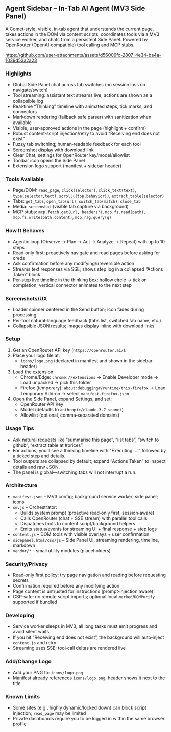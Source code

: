 ## Agent Sidebar – In‑Tab AI Agent (MV3 Side Panel)

A Comet‑style, visible, in‑tab agent that understands the current page, takes actions in the DOM via content scripts, coordinates tools via a MV3 service worker, and chats from a persistent Side Panel. Powered by OpenRouter (OpenAI‑compatible) tool calling and MCP stubs.


https://github.com/user-attachments/assets/d56009fc-2807-4e34-ba4a-1039d53a2a23


### Highlights
- Global Side Panel chat across tab switches (no session loss on navigate/switch)
- Tool streaming: assistant text streams live; actions are shown as a collapsible log
- Real‑time “Thinking” timeline with animated steps, tick marks, and connectors
- Markdown rendering (fallback safe parser) with sanitization when available
- Visible, user‑approved actions in the page (highlight + confirm)
- Robust content‑script injection/retry to avoid “Receiving end does not exist”
- Fuzzy tab switching; human‑readable feedback for each tool
- Screenshot display with download link
- Clear Chat, settings for OpenRouter key/model/allowlist
- Toolbar icon opens the Side Panel
- Extension logo support (manifest + sidebar header)

### Tools Available
- Page/DOM: `read_page`, `click(selector)`, `click_text(text)`, `type(selector,text)`, `scroll({top,behavior})`, `extract_table(selector)`
- Tabs: `get_tabs`, `open_tab(url)`, `switch_tab(match)`, `close_tab`
- Media: `screenshot` (visible tab capture via background)
- MCP stubs: `mcp.fetch.get(url, headers?)`, `mcp.fs.read(path)`, `mcp.fs.write(path,content)`, `mcp.rag.query(q)`

### How It Behaves
- Agentic loop (Observe → Plan → Act → Analyze → Repeat) with up to 10 steps
- Read‑only first: proactively navigate and read pages before asking for creds
- Ask confirmation before any modifying/irreversible action
- Streams text responses via SSE; shows step log in a collapsed “Actions Taken” block
- Per‑step live timeline in the thinking box: hollow circle → tick on completion; vertical connector animates to the next step

### Screenshots/UX
- Loader spinner centered in the Send button; icon fades during processing
- Per‑tool natural‑language feedback (tabs list, switched tab name, etc.)
- Collapsible JSON results; images display inline with download links

### Setup
1) Get an OpenRouter API key (`https://openrouter.ai/`).
2) Place your logo file at:
   - `icons/logo.png` (declared in manifest and shown in the sidebar header)
3) Load the extension:
   - Chrome/Edge: `chrome://extensions` → Enable Developer mode → Load unpacked → pick this folder
   - Firefox (temporary): `about:debugging#/runtime/this-firefox` → Load Temporary Add‑on → select `manifest.firefox.json`
4) Open the Side Panel, expand Settings, and set:
   - OpenRouter API Key
   - Model (defaults to `anthropic/claude-3.7-sonnet`)
   - Allowlist (optional, comma‑separated domains)

### Usage Tips
- Ask natural requests like “summarise this page”, “list tabs”, “switch to github”, “extract table at #prices”.
- For actions, you’ll see a thinking timeline with “Executing: …” followed by a ticked step and details.
- Tool outputs are collapsed by default; expand “Actions Taken” to inspect details and raw JSON.
- The panel is global—switching tabs will not interrupt a run.

### Architecture
- `manifest.json` – MV3 config; background service worker; side panel; icons
- `sw.js` – Orchestrator:
  - Builds system prompt (proactive read‑only first, session‑aware)
  - Calls OpenRouter (chat + SSE stream) with parallel tool calls
  - Dispatches tools to content script/background helpers
  - Emits status/events for streaming UI + final response + step logs
- `content.js` – DOM tools with visible overlays + user confirmation
- `sidepanel.html/css/js` – Side Panel UI, streaming rendering, timeline, markdown
- `vendor/*` – small utility modules (placeholders)

### Security/Privacy
- Read‑only first policy: try page navigation and reading before requesting secrets
- Confirmation required before any modifying action
- Page content is untrusted for instructions (prompt‑injection aware)
- CSP‑safe: no remote script imports; optional local `marked`/`DOMPurify` supported if bundled

### Developing
- Service worker sleeps in MV3; all long tasks must emit progress and avoid silent waits
- If you hit “Receiving end does not exist”, the background will auto‑inject `content.js` and retry
- Streaming uses SSE; tool‑call deltas are rendered live

### Add/Change Logo
- Add your PNG to: `icons/logo.png`
- Manifest already references `icons/logo.png`; header shows it next to the title

### Known Limits
- Some sites (e.g., highly dynamic/locked down) can block script injection; `read_page` may be limited
- Private dashboards require you to be logged in within the same browser profile

